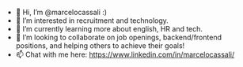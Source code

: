 - 👋 Hi, I’m @marcelocassali :)
- 👀 I’m interested in recruitment and technology.
- 🌱 I’m currently learning more about english, HR and tech.
- 💞️ I’m looking to collaborate on job openings, backend/frontend positions, and helping others to achieve their goals!
- 📫 Chat with me here: https://www.linkedin.com/in/marcelocassali/

<!---
marcelocassali/marcelocassali is a ✨ special ✨ repository because its `README.md` (this file) appears on your GitHub profile.
You can click the Preview link to take a look at your changes.
--->
